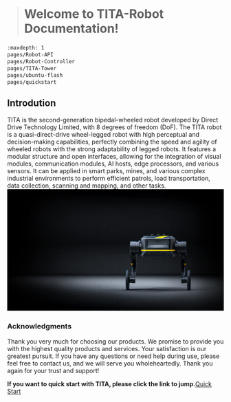 > # Welcome to TITA-Robot Documentation!

```{toctree}
:maxdepth: 1
pages/Robot-API
pages/Robot-Controller
pages/TITA-Tower
pages/ubuntu-flash
pages/quickstart
```

## Introdution

TITA is the second-generation bipedal-wheeled robot developed by Direct Drive Technology Limited, with 8 degrees of freedom (DoF). The TITA robot is a quasi-direct-drive wheel-legged robot with high perceptual and decision-making capabilities, perfectly combining the speed and agility of wheeled robots with the strong adaptability of legged robots. It features a modular structure and open interfaces, allowing for the integration of visual modules, communication modules, AI hosts, edge processors, and various sensors. It can be applied in smart parks, mines, and various complex industrial environments to perform efficient patrols, load transportation, data collection, scanning and mapping, and other tasks.
![tita](./_static/tita6.jpg)

### Acknowledgments
Thank you very much for choosing our products. We promise to provide you with the highest quality products and services. Your satisfaction is our greatest pursuit. If you have any questions or need help during use, please feel free to contact us, and we will serve you wholeheartedly. Thank you again for your trust and support!

**If you want to quick start with TITA, please click the link to jump.**[Quick Start](https://tita-development-manual-uc.readthedocs.io/zh-cn/latest/pages/quickstart.html)

